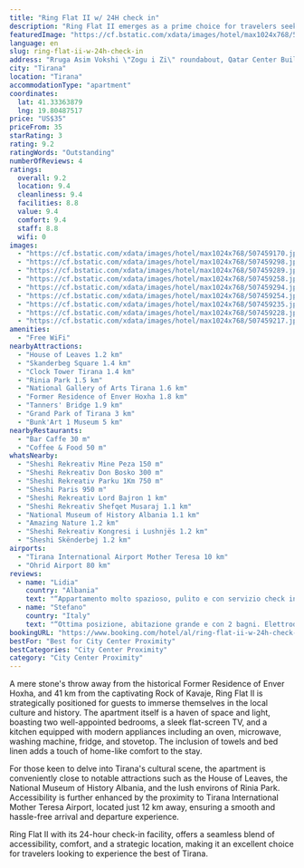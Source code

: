 ```yaml
---
title: "Ring Flat II w/ 24H check in"
description: "Ring Flat II emerges as a prime choice for travelers seeking the perfect blend of comfort and convenience in the heart of Tirana."
featuredImage: "https://cf.bstatic.com/xdata/images/hotel/max1024x768/507459170.jpg?k=63052d3765390a30f0c934ad2aa662c2b02a8b3babef349d5fae9a86243c6364&o=&hp=1"
language: en
slug: ring-flat-ii-w-24h-check-in
address: "Rruga Asim Vokshi \"Zogu i Zi\" roundabout, Qatar Center Building, Tirana, Albania"
city: "Tirana"
location: "Tirana"
accommodationType: "apartment"
coordinates:
  lat: 41.33363879
  lng: 19.80487517
price: "US$35"
priceFrom: 35
starRating: 3
rating: 9.2
ratingWords: "Outstanding"
numberOfReviews: 4
ratings:
  overall: 9.2
  location: 9.4
  cleanliness: 9.4
  facilities: 8.8
  value: 9.4
  comfort: 9.4
  staff: 8.8
  wifi: 0
images:
  - "https://cf.bstatic.com/xdata/images/hotel/max1024x768/507459170.jpg?k=63052d3765390a30f0c934ad2aa662c2b02a8b3babef349d5fae9a86243c6364&o=&hp=1"
  - "https://cf.bstatic.com/xdata/images/hotel/max1024x768/507459298.jpg?k=e47cae4c21808fb3670f04819824aa2e7fe1630110858b31946b92e418c9f789&o=&hp=1"
  - "https://cf.bstatic.com/xdata/images/hotel/max1024x768/507459289.jpg?k=4bc657e4a88859f9d379783de0bfab5250c791501eb9dc8ed1b305148311318a&o=&hp=1"
  - "https://cf.bstatic.com/xdata/images/hotel/max1024x768/507459258.jpg?k=6647c92c9f184d66ed2f20a23917cd822f530c7cb267f876efa6e0f48f660ded&o=&hp=1"
  - "https://cf.bstatic.com/xdata/images/hotel/max1024x768/507459294.jpg?k=d3e014cf836b76028fd980cc427566feb5c4d81f1dae6d3151e6e38937484a68&o=&hp=1"
  - "https://cf.bstatic.com/xdata/images/hotel/max1024x768/507459254.jpg?k=17b67c26ba2fdedb188b0ae6687605198dec368a529e47fc8c342d2674b268ed&o=&hp=1"
  - "https://cf.bstatic.com/xdata/images/hotel/max1024x768/507459235.jpg?k=b891b9606ac5fd2be1950ac3cd783751c4682baa67a80909e1a55694b229dd08&o=&hp=1"
  - "https://cf.bstatic.com/xdata/images/hotel/max1024x768/507459228.jpg?k=0f1d880e12dec9f7184c8fd3c54a9edd5a2a28035a95f5b4ef649ce9af3acad9&o=&hp=1"
  - "https://cf.bstatic.com/xdata/images/hotel/max1024x768/507459217.jpg?k=4d00b8319354d77f8fddddfe35589cd7ed78ebcbae9ff525729c38c1340f3db9&o=&hp=1"
amenities:
  - "Free WiFi"
nearbyAttractions:
  - "House of Leaves 1.2 km"
  - "Skanderbeg Square 1.4 km"
  - "Clock Tower Tirana 1.4 km"
  - "Rinia Park 1.5 km"
  - "National Gallery of Arts Tirana 1.6 km"
  - "Former Residence of Enver Hoxha 1.8 km"
  - "Tanners' Bridge 1.9 km"
  - "Grand Park of Tirana 3 km"
  - "Bunk'Art 1 Museum 5 km"
nearbyRestaurants:
  - "Bar Caffe 30 m"
  - "Coffee & Food 50 m"
whatsNearby:
  - "Sheshi Rekreativ Mine Peza 150 m"
  - "Sheshi Rekreativ Don Bosko 300 m"
  - "Sheshi Rekreativ Parku 1Km 750 m"
  - "Sheshi Paris 950 m"
  - "Sheshi Rekreativ Lord Bajron 1 km"
  - "Sheshi Rekreativ Shefqet Musaraj 1.1 km"
  - "National Museum of History Albania 1.1 km"
  - "Amazing Nature 1.2 km"
  - "Sheshi Rekreativ Kongresi i Lushnjës 1.2 km"
  - "Sheshi Skënderbej 1.2 km"
airports:
  - "Tirana International Airport Mother Teresa 10 km"
  - "Ohrid Airport 80 km"
reviews:
  - name: "Lidia"
    country: "Albania"
    text: "“Appartamento molto spazioso, pulito e con servizio check in 24 h. Posizione ottima. Ci torneremo sicuramente!”"
  - name: "Stefano"
    country: "Italy"
    text: "“Ottima posizione, abitazione grande e con 2 bagni. Elettrodomestici funzionanti e molto comodi per il soggiorno in questione.”"
bookingURL: "https://www.booking.com/hotel/al/ring-flat-ii-w-24h-check-in.en-gb.html?aid=8035640"
bestFor: "Best for City Center Proximity"
bestCategories: "City Center Proximity"
category: "City Center Proximity"
---
```


A mere stone's throw away from the historical Former Residence of Enver Hoxha, and 41 km from the captivating Rock of Kavaje, Ring Flat II is strategically positioned for guests to immerse themselves in the local culture and history. The apartment itself is a haven of space and light, boasting two well-appointed bedrooms, a sleek flat-screen TV, and a kitchen equipped with modern appliances including an oven, microwave, washing machine, fridge, and stovetop. The inclusion of towels and bed linen adds a touch of home-like comfort to the stay.

For those keen to delve into Tirana's cultural scene, the apartment is conveniently close to notable attractions such as the House of Leaves, the National Museum of History Albania, and the lush environs of Rinia Park. Accessibility is further enhanced by the proximity to Tirana International Mother Teresa Airport, located just 12 km away, ensuring a smooth and hassle-free arrival and departure experience.

Ring Flat II with its 24-hour check-in facility, offers a seamless blend of accessibility, comfort, and a strategic location, making it an excellent choice for travelers looking to experience the best of Tirana.
